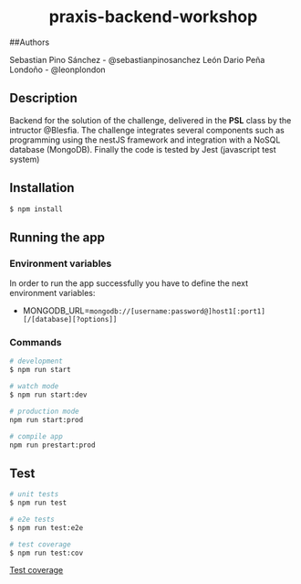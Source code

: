 # <center>praxis-backend-workshop</center>

##Authors

Sebastian Pino Sánchez - @sebastianpinosanchez
León Dario Peña Londoño - @leonplondon

## Description


Backend for the solution of the challenge, delivered in the **PSL** class by the intructor @Blesfia. The challenge integrates several components such as programming using the nestJS framework and integration with a NoSQL database (MongoDB). Finally the code is tested by Jest (javascript test system)

## Installation

```bash
$ npm install
```

## Running the app

### Environment variables
In order to run the app successfully you have to define the next environment variables:

* MONGODB_URL=`mongodb://[username:password@]host1[:port1][/[database][?options]]`



### Commands

```bash
# development
$ npm run start

# watch mode
$ npm run start:dev

# production mode
npm run start:prod

# compile app
npm run prestart:prod
```

## Test

```bash
# unit tests
$ npm run test

# e2e tests
$ npm run test:e2e

# test coverage
$ npm run test:cov
```

[Test coverage](https://praxis-backend-workshop.github.io/praxis-backend-workshop/)

